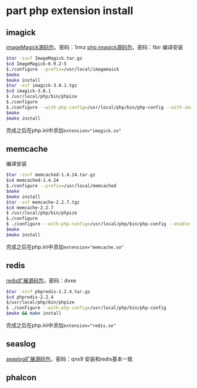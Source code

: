# part php extension install

## imagick
[imageMagick源码包](http://pan.baidu.com/s/1sjMiwk1)，密码：1rmz
[php imagick源码包](http://pan.baidu.com/s/1eQdP1ZG)，密码：fbir
编译安装
```sh
$tar -zxvf ImageMagick.tar.gz
$cd ImageMagick-6.9.2-5
$./configure --prefix=/usr/local/imagemaick
$make 
$make install
$tar -xvf imagick-3.0.1.tgz
$cd imagick-3.0.1
$ /usr/local/php/bin/phpize
$./configure
$./configure --with-php-config=/usr/local/php/bin/php-config --with-imagick=/usr/local/imagemagick
$make
$make install
```
完成之后在php.ini中添加`extension="imagick.so"`

## memcache

编译安装
```sh
$tar -zxvf memcached-1.4.24.tar.gz
$cd memcached-1.4.24
$./configure --prefix=/usr/local/memcached
$make 
$make install
$tar -xvf memcache-2.2.7.tgz
$cd memcache-2.2.7
$ /usr/local/php/bin/phpize
$./configure
$ ./configure --with-php-config=/usr/local/php/bin/php-config --enable-memcache --with-zlib-dir
$make
$make install
```
完成之后在php.ini中添加`extension="memcache.so"`

## redis
[redis扩展源码包](http://pan.baidu.com/s/14vSVO)，密码：dvxe
```sh
$tar -zxvf phpredis-2.2.4.tar.gz
$cd phpredis-2.2.4
$/usr/local/php/bin/phpize
$ ./configure --with-php-config=/usr/local/php/bin/php-config
$make && make install
```
完成之后在php.ini中添加`extension="redis.so"`

## seaslog
[seaslog扩展源码包](http://pan.baidu.com/s/1kTD7gxD)，密码：qnx9
安装和redis基本一致

## phalcon